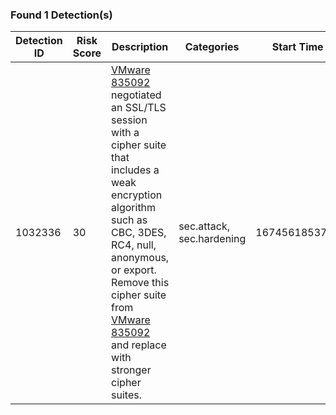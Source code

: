 ### Found 1 Detection(s)
|Detection ID|Risk Score|Description|Categories|Start Time|
|---|---|---|---|---|
| 1032336 | 30 | [VMware 835092](https://dummy-base-url.com/#/metrics/devices/6c078a2ea98c42378048f72636c371c8.1111111111111111/overview?from=1674561853&interval_type=DT&until=1674561854) negotiated an SSL/TLS session with a cipher suite that includes a weak encryption algorithm such as CBC, 3DES, RC4, null, anonymous, or export. Remove this cipher suite from [VMware 835092](https://dummy-base-url.com/extrahop/#/metrics/devices/6c078a2ea98c42378048f72636c371c8.0050568350920000/overview?from=1674561853&interval_type=DT&until=1674561854) and replace with stronger cipher suites. | sec.attack,<br>sec.hardening | 1674561853793 |
